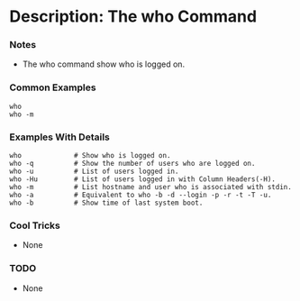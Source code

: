 # Description: The who Command

### Notes
* The who command show who is logged on.

### Common Examples
```shell
who
who -m
```

### Examples With Details
```shell
who             # Show who is logged on.
who -q          # Show the number of users who are logged on.
who -u          # List of users logged in.
who -Hu         # List of users logged in with Column Headers(-H).
who -m          # List hostname and user who is associated with stdin.
who -a          # Equivalent to who -b -d --login -p -r -t -T -u.
who -b          # Show time of last system boot.
```

### Cool Tricks
* None

### TODO
* None

